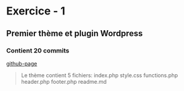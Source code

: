 # Exercice - 1
## Premier thème et plugin  Wordpress
### Contient 20 commits

[github-page](https://sabrinoushka.github.io/31w/exercice1) 
> Le thème contient 5 fichiers:
index.php
style.css
functions.php
header.php
footer.php
readme.md
